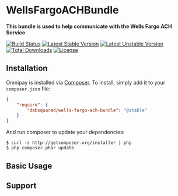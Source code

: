 # WellsFargoACHBundle

**This bundle is used to help communicate with the Wells Fargo ACH Service**

[![Build Status](https://travis-ci.org/DABSquared/WellsFargoACHBundle.svg?branch=master)](https://travis-ci.org/DABSquared/WellsFargoACHBundle)
[![Latest Stable Version](https://poser.pugx.org/dabsquared/wells-fargo-ach-bundle/v/stable.svg)](https://packagist.org/packages/dabsquared/wells-fargo-ach-bundle)
[![Latest Unstable Version](https://poser.pugx.org/dabsquared/wells-fargo-ach-bundle/v/unstable.svg)](https://packagist.org/packages/dabsquared/wells-fargo-ach-bundle)
[![Total Downloads](https://poser.pugx.org/dabsquared/wells-fargo-ach-bundle/downloads.svg)](https://packagist.org/packages/dabsquared/wells-fargo-ach-bundle)
[![License](https://poser.pugx.org/dabsquared/wells-fargo-ach-bundle/license.svg)](https://packagist.org/packages/dabsquared/wells-fargo-ach-bundle)


## Installation

Omnipay is installed via [Composer](http://getcomposer.org/). To install, simply add it
to your `composer.json` file:

```json
{
    "require": {
        "dabsquared/wells-fargo-ach-bundle": "@stable"
    }
}
```

And run composer to update your dependencies:

    $ curl -s http://getcomposer.org/installer | php
    $ php composer.phar update

## Basic Usage


## Support

